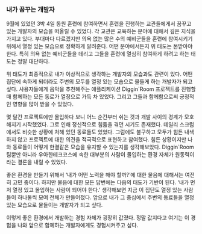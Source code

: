 ### 내가 꿈꾸는 개발자

9월에 있었던 3박 4일 동원 훈련에 참여하면서 훈련을 진행하는 교관들에게서 꿈꾸고 있는 개발자의 모습을 떠올릴 수 있었다.
각 교관은 교육하는 분야에 대해서 깊은 지식을 가지고 있다. 부대마다 다르겠지만 의욕 없는 많은 수의 예비군들을 훈련에 참여시키기 위해서 열정 있는 모습으로 정확하게 알려준다. 
어떤 분야에서든지 위 태도는 본받아야 한다. 특히 의욕 없는 예비군들을 데리고 그들을 훈련에 열심히 참여하게 하려고 하는 태도는 정말 대단하다.

위 태도가 최종적으로 내가 이상적으로 생각하는 개발자의 모습과도 관련이 있다. 어떤 집단에 속하게 되더라도 주변의 모두를 열정 있는 모습으로 물들게 하는 개발자가 되고 싶다. 
사용자들에게 음악을 추천해주는 애플리케이션 Diggin`Room 프로젝트를 진행할 때 함께하는 모든 동료가 열정으로 가득 차 있었다.
그리고 그들과 함께함으로써 긍정적인 영향을 많이 받을 수 있었다.

몇 달간 프로젝트에만 몰입하다 보니 어느 순간부터 쉬는 것과 개발 사이의 경계가 모호해지기 시작했었다. 그로 인해 정신적으로 힘듦을 겪던 시기도 존재했다. 
데일리 스크럼에서도 비슷한 상황에 처해 있던 동료들도 있었다. 그럼에도 불구하고 모두가 힘든 내색하지 않고 프로젝트에 대한 의견을 적극적으로 표현하고 참여했다. 
힘든 상황이지만 나와 동료들이 어떻게 한결같은 모습을 유지할 수 있는지를 생각해보았다. 
Diggin`Room 팀뿐만 아니라 우아한테크코스에 속한 대부분의 사람이 몰입하는 환경 자체가 원동력이라는 결론을 내릴 수 있었다.

좋은 환경을 만들기 위해서 ‘내가 어떤 노력을 해야 할까?’에 대한 물음에 대해서는 여전히 고민 중이다. 
하지만 물음에 대한 모든 답변에는 다음의 태도가 기반이 된다. 
‘내가 먼저 열정 있고 몰입하는 사람이 되어야 한다.’ 생각해보면 지금 이 집단도 열정 있는 사람들이 하나둘씩 모여 전체가 만들어졌다.
앞으로 내가 그 중심에서 주변의 동료들을 열정 있는 모습으로 물들이는 개발자가 되고 싶다.

이렇게 좋은 환경에서 개발하는 경험 자체가 굉장히 값졌다. 정말 값지다고 여기는 이 경험을 나와 앞으로 함께하는 개발자에게도 경험시켜주고 싶다.
